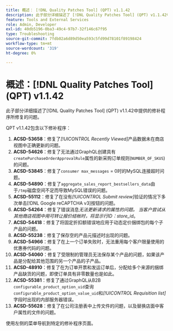 ```yaml
---
title: 概述： [!DNL Quality Patches Tool] (QPT) v1.1.42
description: 此子部分详细描述了 [!DNL Quality Patches Tool] (QPT) v1.1.42中提供的修补程序所修复的问题。
feature: Tools and External Services
role: Admin, Developer
exl-id: 40db5196-0ba3-49c4-97b7-32f146c67f95
type: Troubleshooting
source-git-commit: 7fdb02a6d89d50ea593c5fd99d78101f89198424
workflow-type: tm+mt
source-wordcount: '319'
ht-degree: 0%

---
```


# 概述：[!DNL Quality Patches Tool] (QPT) v1.1.42

此子部分详细描述了[!DNL Quality Patches Tool] (QPT) v1.1.42中提供的修补程序所修复的问题。

QPT v1.1.42包含以下修补程序：

1. **ACSD-53658**：修复了&#x200B;*[!UICONTROL Recently Viewed]*&#x200B;产品数据未在商店视图中正确更新的问题。
1. **ACSD-54626**：修复了无法通过GraphQL创建具有`createPurchaseOrderApprovalRule`属性的新采购订单规则(`NUMBER_OF_SKUS`)的问题。
1. **ACSD-53845**：修复了`consumer max_messages` = 0时的MySQL连接超时问题。
1. **ACSD-54890**：修复了`aggregate_sales_report_bestsellers_data`由于`/tmp`磁盘空间不足而导致MySQL错误的问题。
1. **ACSD-55112**：修复了在没有&#x200B;*[!UICONTROL Submit review]*&#x200B;验证的情况下多次单击[!DNL Google reCAPTCHA v3]按钮的问题。
1. **ACSD-54264**：修复了错误消息&#x200B;*无法更新请求的属性的问题。 当客户尝试从其他商店视图中用可转让报价结帐时，将显示行ID：store_id*。
1. **ACSD-54418**：修复了将固定折扣额错误地应用于动态定价捆绑包的每个子产品的问题。
1. **ACSD-55238**：修复了保存空的产品元描述时出现的问题。
1. **ACSD-54966**：修复了在上一个订单失败时，无法重用每个客户限量使用的优惠券代码的问题。
1. **ACSD-54060**：修复了受限制的管理员无法保存某个产品的问题，如果该产品是分配给其他范围的另一个产品的子产品。
1. **ACSD-48910**：修复了在为订单开票和发运订单后，分配给多个来源的捆绑产品缺货的问题，即使订单具有非零数量也是如此。
1. **ACSD-55381**：修复了通过GraphQL从B2B `configurable_product_option_uid`查询`configurable_product_option_value_uid`和&#x200B;*[!UICONTROL Requisition list]*&#x200B;字段时出现的内部服务器错误。
1. **ACSD-55628**：修复了在公司注册表中上传文件的问题，以及替换店面中客户属性的文件的问题。

使用左侧的菜单导航到特定的修补程序页面。
